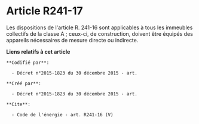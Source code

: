 # Article R241-17

Les dispositions de l'article R. 241-16 sont applicables à tous les immeubles collectifs de la classe A ; ceux-ci, de
construction, doivent être équipés des appareils nécessaires de mesure directe ou indirecte.

**Liens relatifs à cet article**

	**Codifié par**:

	  - Décret n°2015-1823 du 30 décembre 2015 - art.

	**Créé par**:

	  - Décret n°2015-1823 du 30 décembre 2015 - art.

	**Cite**:

	  - Code de l'énergie - art. R241-16 (V)
